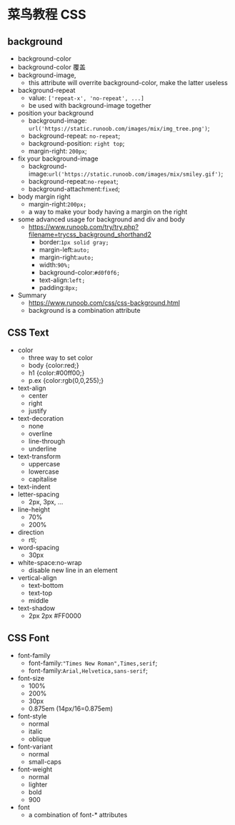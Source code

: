 # 菜鸟教程 CSS

## background

- background-color
- background-color 覆盖
- background-image,
  - this attribute will overrite background-color, make the latter useless
- background-repeat
  - value: `['repeat-x', 'no-repeat', ...]`
  - be used with background-image together
- position your background
  - background-image: `url('https://static.runoob.com/images/mix/img_tree.png')`;
  - background-repeat: `no-repeat`;
  - background-position: `right top`;
  - margin-right: `200px`;
- fix your background-image
  - background-image:`url('https://static.runoob.com/images/mix/smiley.gif')`;
  - background-repeat:`no-repeat`;
  - background-attachment:`fixed`;
- body margin right
  - margin-right:`200px;`
  - a way to make your body having a margin on the right
- some advanced usage for background and div and body
  - https://www.runoob.com/try/try.php?filename=trycss_background_shorthand2
    - border:`1px solid gray;`
    - margin-left:`auto;`
    - margin-right:`auto;`
    - width:`90%;`
    - background-color:`#d0f0f6;`
    - text-align:`left;`
    - padding:`8px;`
- Summary
  - https://www.runoob.com/css/css-background.html
  - background is a combination attribute

## CSS Text

- color
  - three way to set color
  - body {color:red;}
  - h1 {color:#00ff00;}
  - p.ex {color:rgb(0,0,255);}
- text-align
  - center
  - right
  - justify
- text-decoration
  - none
  - overline
  - line-through
  - underline
- text-transform
  - uppercase
  - lowercase
  - capitalise
- text-indent
- letter-spacing
  - 2px, 3px, ...
- line-height
  - 70%
  - 200%
- direction
  - rtl;
- word-spacing
  - 30px
- white-space:no-wrap
  - disable new line in an element
- vertical-align
  - text-bottom
  - text-top
  - middle
- text-shadow
  - 2px 2px #FF0000

## CSS Font

- font-family
  - font-family:`"Times New Roman",Times,serif`;
  - font-family:`Arial,Helvetica,sans-serif`;
- font-size
  - 100%
  - 200%
  - 30px
  - 0.875em (14px/16=0.875em)
- font-style
  - normal
  - italic
  - oblique
- font-variant
  - normal
  - small-caps
- font-weight
  - normal
  - lighter
  - bold
  - 900
- font
  - a combination of font-\* attributes
